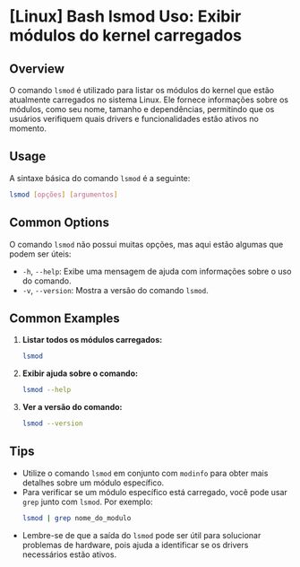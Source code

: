 # [Linux] Bash lsmod Uso: Exibir módulos do kernel carregados

## Overview
O comando `lsmod` é utilizado para listar os módulos do kernel que estão atualmente carregados no sistema Linux. Ele fornece informações sobre os módulos, como seu nome, tamanho e dependências, permitindo que os usuários verifiquem quais drivers e funcionalidades estão ativos no momento.

## Usage
A sintaxe básica do comando `lsmod` é a seguinte:

```bash
lsmod [opções] [argumentos]
```

## Common Options
O comando `lsmod` não possui muitas opções, mas aqui estão algumas que podem ser úteis:

- `-h`, `--help`: Exibe uma mensagem de ajuda com informações sobre o uso do comando.
- `-v`, `--version`: Mostra a versão do comando `lsmod`.

## Common Examples

1. **Listar todos os módulos carregados:**
   ```bash
   lsmod
   ```

2. **Exibir ajuda sobre o comando:**
   ```bash
   lsmod --help
   ```

3. **Ver a versão do comando:**
   ```bash
   lsmod --version
   ```

## Tips
- Utilize o comando `lsmod` em conjunto com `modinfo` para obter mais detalhes sobre um módulo específico.
- Para verificar se um módulo específico está carregado, você pode usar `grep` junto com `lsmod`. Por exemplo:
  ```bash
  lsmod | grep nome_do_modulo
  ```
- Lembre-se de que a saída do `lsmod` pode ser útil para solucionar problemas de hardware, pois ajuda a identificar se os drivers necessários estão ativos.